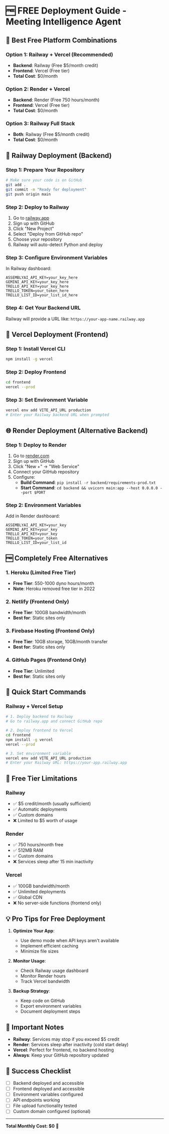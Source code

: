 # 🆓 FREE Deployment Guide - Meeting Intelligence Agent

## 🎯 Best Free Platform Combinations

### Option 1: Railway + Vercel (Recommended)
- **Backend**: Railway (Free $5/month credit)
- **Frontend**: Vercel (Free tier)
- **Total Cost**: $0/month

### Option 2: Render + Vercel
- **Backend**: Render (Free 750 hours/month)
- **Frontend**: Vercel (Free tier)
- **Total Cost**: $0/month

### Option 3: Railway Full Stack
- **Both**: Railway (Free $5/month credit)
- **Total Cost**: $0/month

## 🚂 Railway Deployment (Backend)

### Step 1: Prepare Your Repository
```bash
# Make sure your code is on GitHub
git add .
git commit -m "Ready for deployment"
git push origin main
```

### Step 2: Deploy to Railway
1. Go to [railway.app](https://railway.app)
2. Sign up with GitHub
3. Click "New Project"
4. Select "Deploy from GitHub repo"
5. Choose your repository
6. Railway will auto-detect Python and deploy

### Step 3: Configure Environment Variables
In Railway dashboard:
```
ASSEMBLYAI_API_KEY=your_key_here
GEMINI_API_KEY=your_key_here
TRELLO_API_KEY=your_key_here
TRELLO_TOKEN=your_token_here
TRELLO_LIST_ID=your_list_id_here
```

### Step 4: Get Your Backend URL
Railway will provide a URL like: `https://your-app-name.railway.app`

## 📱 Vercel Deployment (Frontend)

### Step 1: Install Vercel CLI
```bash
npm install -g vercel
```

### Step 2: Deploy Frontend
```bash
cd frontend
vercel --prod
```

### Step 3: Set Environment Variable
```bash
vercel env add VITE_API_URL production
# Enter your Railway backend URL when prompted
```

## 🌐 Render Deployment (Alternative Backend)

### Step 1: Deploy to Render
1. Go to [render.com](https://render.com)
2. Sign up with GitHub
3. Click "New +" → "Web Service"
4. Connect your GitHub repository
5. Configure:
   - **Build Command**: `pip install -r backend/requirements-prod.txt`
   - **Start Command**: `cd backend && uvicorn main:app --host 0.0.0.0 --port $PORT`

### Step 2: Environment Variables
Add in Render dashboard:
```
ASSEMBLYAI_API_KEY=your_key
GEMINI_API_KEY=your_key
TRELLO_API_KEY=your_key
TRELLO_TOKEN=your_token
TRELLO_LIST_ID=your_list_id
```

## 🆓 Completely Free Alternatives

### 1. **Heroku** (Limited Free Tier)
- **Free Tier**: 550-1000 dyno hours/month
- **Note**: Heroku removed free tier in 2022

### 2. **Netlify** (Frontend Only)
- **Free Tier**: 100GB bandwidth/month
- **Best for**: Static sites only

### 3. **Firebase Hosting** (Frontend Only)
- **Free Tier**: 10GB storage, 10GB/month transfer
- **Best for**: Static sites only

### 4. **GitHub Pages** (Frontend Only)
- **Free Tier**: Unlimited
- **Best for**: Static sites only

## 🎯 Quick Start Commands

### Railway + Vercel Setup
```bash
# 1. Deploy backend to Railway
# Go to railway.app and connect GitHub repo

# 2. Deploy frontend to Vercel
cd frontend
npm install -g vercel
vercel --prod

# 3. Set environment variable
vercel env add VITE_API_URL production
# Enter your Railway URL: https://your-app.railway.app
```

## 🔧 Free Tier Limitations

### Railway
- ✅ $5 credit/month (usually sufficient)
- ✅ Automatic deployments
- ✅ Custom domains
- ❌ Limited to $5 worth of usage

### Render
- ✅ 750 hours/month free
- ✅ 512MB RAM
- ✅ Custom domains
- ❌ Services sleep after 15 min inactivity

### Vercel
- ✅ 100GB bandwidth/month
- ✅ Unlimited deployments
- ✅ Global CDN
- ❌ No server-side functions (frontend only)

## 💡 Pro Tips for Free Deployment

1. **Optimize Your App**:
   - Use demo mode when API keys aren't available
   - Implement efficient caching
   - Minimize file sizes

2. **Monitor Usage**:
   - Check Railway usage dashboard
   - Monitor Render hours
   - Track Vercel bandwidth

3. **Backup Strategy**:
   - Keep code on GitHub
   - Export environment variables
   - Document deployment steps

## 🚨 Important Notes

- **Railway**: Services may stop if you exceed $5 credit
- **Render**: Services sleep after inactivity (cold start delay)
- **Vercel**: Perfect for frontend, no backend hosting
- **Always**: Keep your GitHub repository updated

## 🎉 Success Checklist

- [ ] Backend deployed and accessible
- [ ] Frontend deployed and accessible
- [ ] Environment variables configured
- [ ] API endpoints working
- [ ] File upload functionality tested
- [ ] Custom domain configured (optional)

---

**Total Monthly Cost: $0** 🎉
